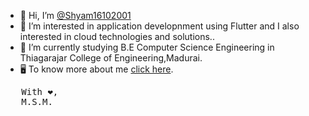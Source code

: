 - 👋 Hi, I’m [@Shyam16102001](https://github.com/Shyam16102001)
- 👀 I’m interested in application developnment using Flutter and I also interested in cloud technologies and solutions..
- 🌱 I’m currently studying B.E Computer Science Engineering in Thiagarajar College of Engineering,Madurai.
- 🖥️ To know more about me [click here](https://shyam16102001.me).
<!-- - 📫 To reach me please mail me at [m.s.m.shyam16102001@gmail.com](mailto:m.s.m.shyam16102001@gmail.com).  -->
<pre>
   With ❤️,
   M.S.M.
</pre> 

<!---
Shyam16102001/Shyam16102001 is a ✨ special ✨ repository because its `README.md` (this file) appears on your GitHub profile.
You can click the Preview link to take a look at your changes.
- 💞️ I’m looking to collaborate on Web development projects.
--->
  
